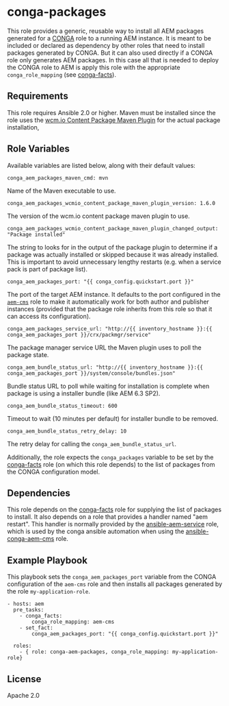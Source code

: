 # conga-packages

This role provides a generic, reusable way to install all AEM packages generated for a [CONGA](http://devops.wcm.io/conga/) role to a running AEM instance. It is meant to be included or declared as dependency by other roles that need to install packages generated by CONGA. But it can also used directly if a CONGA role only generates AEM packages. In this case all that is needed to deploy the CONGA role to AEM is apply this role with the appropriate `conga_role_mapping` (see [conga-facts](https://github.com/wcm-io-devops/ansible-conga-facts)).

## Requirements

This role requires Ansible 2.0 or higher. Maven must be installed since the role uses the [wcm.io Content Package Maven Plugin](http://wcm.io/tooling/maven/plugins/wcmio-content-package-maven-plugin/) for the actual package installation, 


## Role Variables

Available variables are listed below, along with their default values:

	conga_aem_packages_maven_cmd: mvn

Name of the Maven executable to use. 

	conga_aem_packages_wcmio_content_package_maven_plugin_version: 1.6.0

The version of the wcm.io content package maven plugin to use.

	conga_aem_packages_wcmio_content_package_maven_plugin_changed_output: "Package installed"

The string to looks for in the output of the package plugin to determine if a package was actually installed or skipped because it was already installed. This is important to avoid unnecessary lengthy restarts (e.g. when a service pack is part of package list).

	conga_aem_packages_port: "{{ conga_config.quickstart.port }}"

The port of the target AEM instance. It defaults to the port configured in the [`aem-cms`](https://github.com/wcm-io-devops/conga-aem-definitions/blob/develop/conga-aem-definitions/src/main/roles/aem-cms.yaml) role to make it automatically work for both author and publisher instances (provided that the package role inherits from this role so that it can access its configuration).

	conga_aem_packages_service_url: "http://{{ inventory_hostname }}:{{ conga_aem_packages_port }}/crx/packmgr/service"

The  package manager service URL the Maven plugin uses to poll the package state.

    conga_aem_bundle_status_url: "http://{{ inventory_hostname }}:{{ conga_aem_packages_port }}/system/console/bundles.json"

Bundle status URL to poll while waiting for installation is complete when package is using a installer bundle (like AEM 6.3 SP2).

    conga_aem_bundle_status_timeout: 600

Timeout to wait (10 minutes per default) for installer bundle to be removed.

    conga_aem_bundle_status_retry_delay: 10

The retry delay for calling the `conga_aem_bundle_status_url`.

Additionally, the role expects the `conga_packages` variable to be set by the [conga-facts](https://github.com/wcm-io-devops/ansible-conga-facts) role (on which this role depends) to the list of packages from the CONGA configuration model.

## Dependencies

This role depends on the
[conga-facts](https://github.com/wcm-io-devops/ansible-conga-facts) role
for supplying the list of packages to install. It also depends on a role
that provides a handler named "aem restart". This handler is normally
provided by the
[ansible-aem-service](https://github.com/wcm-io-devops/ansible-aem-service)
role, which is used by the conga ansible automation when using the
[ansible-conga-aem-cms](https://github.com/wcm-io-devops/ansible-conga-aem-cms) role.

## Example Playbook

This playbook sets the `conga_aem_packages_port`  variable from the CONGA configuration of the `aem-cms` role and then installs all packages generated by the role `my-application-role`.

	- hosts: aem
	  pre_tasks:
	    - conga_facts:
	        conga_role_mapping: aem-cms
	    - set_fact:
	        conga_aem_packages_port: "{{ conga_config.quickstart.port }}"
	
	  roles:
	    - { role: conga-aem-packages, conga_role_mapping: my-application-role}

## License

Apache 2.0
